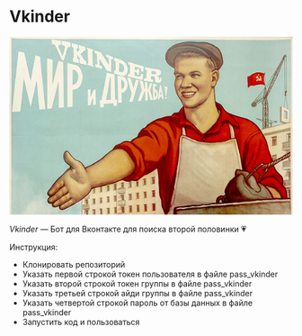# Vkinder

![](https://github.com/Junaer/test_md/blob/main/Vkinder3.png)

*Vkinder* — Бот для Вконтакте для поиска второй половинки 💗

Инструкция:
* Клонировать репозиторий
* Указать первой строкой токен пользователя в файле pass_vkinder
* Указать второй строкой токен группы в файле pass_vkinder
* Указать третьей строкой айди группы в файле pass_vkinder
* Указать четвертой строкой пароль от базы данных в файле pass_vkinder 
* Запустить код и пользоваться